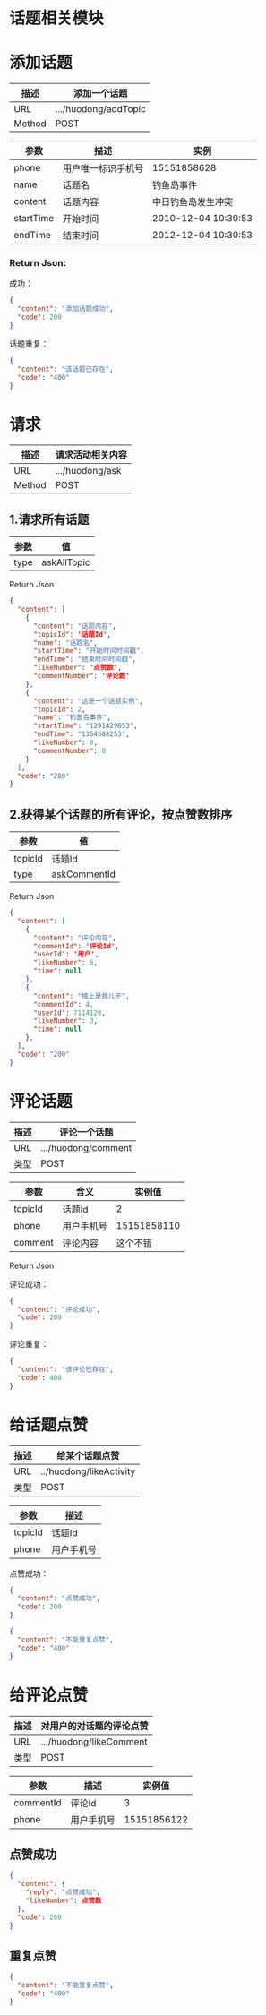 

#  话题相关模块



# 添加话题

| 描述     | 添加一个话题               |
| ------ | -------------------- |
| URL    | .../huodong/addTopic |
| Method | POST                 |

| 参数        | 描述        | 实例                  |
| --------- | --------- | ------------------- |
| phone     | 用户唯一标识手机号 | 15151858628         |
| name      | 话题名       | 钓鱼岛事件               |
| content   | 话题内容      | 中日钓鱼岛发生冲突           |
| startTime | 开始时间      | 2010-12-04 10:30:53 |
| endTime   | 结束时间      | 2012-12-04 10:30:53 |

### Return Json:

成功：

```json
{
  "content": "添加话题成功", 
  "code": 200
}
```

话题重复：

```json
{
  "content": "该话题已存在", 
  "code": "400"
}
```



# 请求

| 描述     | 请求活动相关内容        |
| ------ | --------------- |
| URL    | .../huodong/ask |
| Method | POST            |

##  1.请求所有话题

| 参数   | 值           |
| ---- | ----------- |
| type | askAllTopic |

Return Json

```json
{
  "content": [
    {
      "content": "话题内容", 
      "topicId": '话题Id', 
      "name": "话题名", 
      "startTime": "开始时间时间戳", 
      "endTime": "结束时间时间戳", 
      "likeNumber": '点赞数', 
      "commentNumber": '评论数'
    }, 
    {
      "content": "这是一个话题实例", 
      "topicId": 2, 
      "name": "钓鱼岛事件", 
      "startTime": "1291429853", 
      "endTime": "1354588253", 
      "likeNumber": 0, 
      "commentNumber": 0
    }
  ], 
  "code": "200"
}
```



## 2.获得某个话题的所有评论，按点赞数排序

| 参数      | 值            |
| ------- | ------------ |
| topicId | 话题Id         |
| type    | askCommentId |

Return Json

```JSON
{
  "content": [
    {
      "content": "评论内容", 
      "commentId": '评论Id', 
      "userId": '用户', 
      "likeNumber": 6, 
      "time": null
    }, 
    {
      "content": "楼上是我儿子", 
      "commentId": 4, 
      "userId": 7114128, 
      "likeNumber": 3, 
      "time": null
    }, 
  ], 
  "code": "200"
}
```

#  评论话题

| 描述   | 评论一个话题              |
| ---- | ------------------- |
| URL  | .../huodong/comment |
| 类型   | POST                |

| 参数      | 含义    | 实例值         |
| ------- | ----- | ----------- |
| topicId | 话题Id  | 2           |
| phone   | 用户手机号 | 15151858110 |
| comment | 评论内容  | 这个不错        |

Return Json

评论成功：

```JSON
{
  "content": "评论成功", 
  "code": 200
}
```

评论重复：

```json
{
  "content": "该评论已存在", 
  "code": 400
}
```





# 给话题点赞

| 描述   | 给某个话题点赞                 |
| ---- | ----------------------- |
| URL  | ../huodong/likeActivity |
| 类型   | POST                    |

| 参数      | 描述    |
| ------- | ----- |
| topicId | 话题Id  |
| phone   | 用户手机号 |



点赞成功：

```json
{
  "content": "点赞成功", 
  "code": 200
}
```



```json
{
  "content": "不能重复点赞", 
  "code": "400"
}
```

# 给评论点赞

| 描述   | 对用户的对话题的评论点赞            |
| ---- | ----------------------- |
| URL  | .../huodong/likeComment |
| 类型   | POST                    |

| 参数        | 描述    | 实例值         |
| --------- | ----- | ----------- |
| commentId | 评论Id  | 3           |
| phone     | 用户手机号 | 15151856122 |

## 点赞成功

```JSON
{
  "content": {
    "reply": "点赞成功", 
    "likeNumber": 点赞数
  }, 
  "code": 200
}
```

## 重复点赞

```json
{
  "content": "不能重复点赞", 
  "code": "400"
}
```

#  




